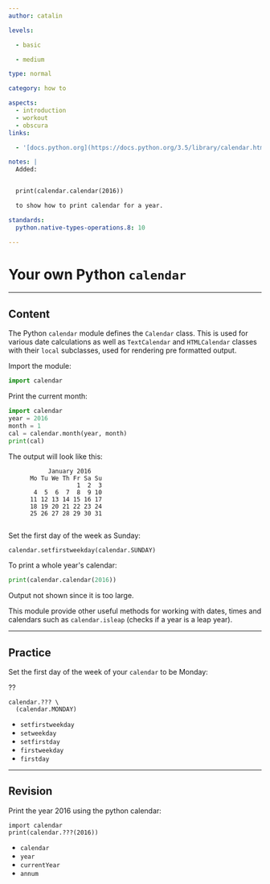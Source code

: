 ```yaml
---
author: catalin

levels:

  - basic

  - medium

type: normal

category: how to

aspects:
  - introduction
  - workout
  - obscura
links:

  - '[docs.python.org](https://docs.python.org/3.5/library/calendar.html){website}'

notes: |
  Added:


  print(calendar.calendar(2016))

  to show how to print calendar for a year.

standards:
  python.native-types-operations.8: 10

---
```



# Your own Python `calendar`

---
## Content

The Python `calendar` module defines the `Calendar` class. This is used for various date calculations as well as `TextCalendar` and `HTMLCalendar` classes with their `local` subclasses, used for rendering pre formatted output.

Import the module:
```python
import calendar
```

Print the current month:
```python
import calendar
year = 2016
month = 1
cal = calendar.month(year, month)
print(cal)


```
The output will look like this:
```
           January 2016
      Mo Tu We Th Fr Sa Su
                   1  2  3
       4  5  6  7  8  9 10
      11 12 13 14 15 16 17
      18 19 20 21 22 23 24
      25 26 27 28 29 30 31


```
Set the first day of the week as Sunday:
```python
calendar.setfirstweekday(calendar.SUNDAY)
```
To print a whole year's calendar:
```python
print(calendar.calendar(2016))
```
Output not shown since it is too large.


This module provide other useful methods for working with dates, times and calendars such as `calendar.isleap` (checks if a year is a leap year).

---
## Practice

Set the first day of the week of your `calendar` to be Monday:

??

```
calendar.??? \
  (calendar.MONDAY)
```

* `setfirstweekday`
* `setweekday`
* `setfirstday`
* `firstweekday`
* `firstday`

---
## Revision

Print the year 2016 using the python calendar:

```
import calendar
print(calendar.???(2016))
```


* `calendar`
* `year`
* `currentYear`
* `annum`

